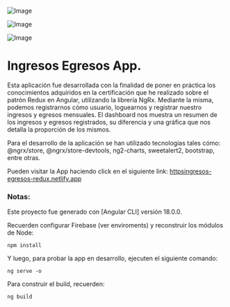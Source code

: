 
![Image](https://github.com/user-attachments/assets/0be02491-6b86-4d7c-9521-112b7b696848)

![Image](https://github.com/user-attachments/assets/cac422f3-79b9-4ef8-a6ba-94003a10bc51)

![Image](https://github.com/user-attachments/assets/d8bfff2a-bcf4-4146-85b4-eba2dd342b0b)

# Ingresos Egresos App.

Esta aplicación fue desarrollada con la finalidad de poner en práctica los conocimientos adquiridos en la certificación que he realizado sobre el patrón Redux en Angular, utilizando la librería NgRx. Mediante la misma, podemos registrarnos cómo usuario, loguearnos y registrar nuestro ingresos y egresos mensuales. El dashboard nos muestra un resumen de los ingresos y egresos registrados, su diferencia y una gráfica que nos detalla la proporción de los mismos.

Para el desarrollo de la aplicación se han utilizado tecnologías tales cómo: @ngrx/store, @ngrx/store-devtools, ng2-charts, sweetalert2, bootstrap, entre otras.

Pueden visitar la App haciendo click en el siguiente link: [httpsingresos-egresos-redux.netlify.app](https://ingresos-egresos-redux.netlify.app/)

### Notas:

Este proyecto fue generado con [Angular CLI] versión 18.0.0.

Recuerden configurar Firebase (ver enviroments) y reconstruir los módulos de Node:

```
npm install
```

Y luego, para probar la app en desarrollo, ejecuten el siguiente comando:

```
ng serve -o
```

Para construir el build, recuerden:

```
ng build
